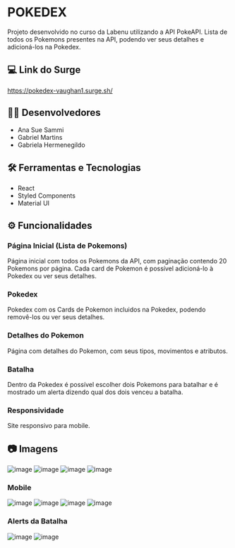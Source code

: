 # POKEDEX

Projeto desenvolvido no curso da Labenu utilizando a API PokeAPI.
Lista de todos os Pokemons presentes na API, podendo ver seus detalhes e adicioná-los na Pokedex.

## 💻 Link do Surge
https://pokedex-vaughan1.surge.sh/

## 👩‍💻 Desenvolvedores
- Ana Sue Sammi
- Gabriel Martins
- Gabriela Hermenegildo

## 🛠 Ferramentas e Tecnologias
- React
- Styled Components
- Material UI

## ⚙️ Funcionalidades

### Página Inicial (Lista de Pokemons)
Página inicial com todos os Pokemons da API, com paginação contendo 20 Pokemons por página.
Cada card de Pokemon é possível adicioná-lo à Pokedex ou ver seus detalhes.

### Pokedex
Pokedex com os Cards de Pokemon incluidos na Pokedex, podendo removê-los ou ver seus detalhes.

### Detalhes do Pokemon
Página com detalhes do Pokemon, com seus tipos, movimentos e atributos.

### Batalha
Dentro da Pokedex é possível escolher dois Pokemons para batalhar e é mostrado um alerta dizendo qual dos dois venceu a batalha.

### Responsividade
Site responsivo para mobile.

## 📷 Imagens
![image](https://user-images.githubusercontent.com/94693150/157980025-47e5cbe0-47c8-4482-a352-651f7cd6970e.png)
![image](https://user-images.githubusercontent.com/94693150/157980116-62ff8f26-c14c-4aeb-aad4-483523448fa9.png)
![image](https://user-images.githubusercontent.com/94693150/157980080-b78e0cc4-ec38-4848-820c-10c5eb0d8104.png)
![image](https://user-images.githubusercontent.com/94693150/157980211-c7792d9f-aa2b-4cc0-8dae-36dbb961f322.png)

### Mobile
![image](https://user-images.githubusercontent.com/94693150/157980273-f59a0708-2533-4ce7-9fb5-d9ee56b94b62.png)
![image](https://user-images.githubusercontent.com/94693150/157980350-48ed05f6-7185-4ea9-acb9-d5f9a097aafd.png)
![image](https://user-images.githubusercontent.com/94693150/157980317-53bd3769-5a5d-47f9-b580-df9ca1c64ade.png)
![image](https://user-images.githubusercontent.com/94693150/157980446-9728c90c-6c45-40d4-88b9-7ead7d99d18c.png)

### Alerts da Batalha
![image](https://user-images.githubusercontent.com/94693150/157980548-d02fec63-69ed-4d79-baba-708509d3abe0.png)
![image](https://user-images.githubusercontent.com/94693150/157980589-6f16d098-64fe-4451-afc1-5772b32e5993.png)

